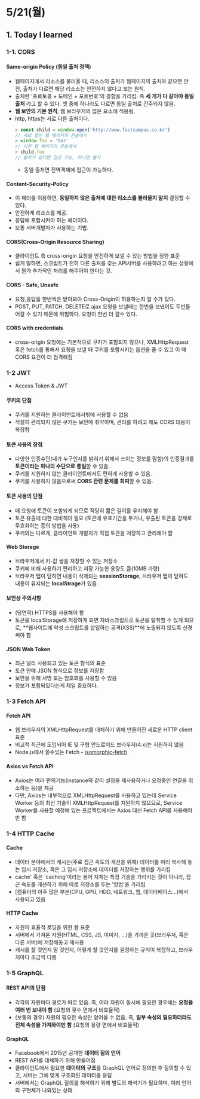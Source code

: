 # 5/21(월)

## 1. Today I learned

### 1-1. CORS

#### Same-origin Policy (동일 출처 정책)
- 웹페이지에서 리소스를 불러올 때, 리소스의 출처가 웹페이지의 출처와 같으면 안전, 출처가 다르면 해당 리소소는 안전하지 않다고 보는 원칙.
- 출처란 '프로토콜 + 도메인 + 포트번호'의 결합을 가리킴. 즉 **세 개가 다 같아야 동일 출처** 라고 할 수 있다. 셋 중에 하나라도 다르면 동일 출처로 간주되지 않음.
- **웹 보안의 기본 원칙**, 웹 브라우저의 많은 요소에 적용됨.
- http, https는 서로 다른 출처이다.
  ```js
  > const child = window.open('http://www.fastcampus.co.kr')
  // 새로 열린 웹 페이지의 콘솔에서
  > window.foo = 'bar'
  // 이전 웹 페이지의 콘솔에서
  > child.foo
  // 출처가 같다면 접근 가능, 아니면 불가
  ```
  - 동일 출처면 전역객체에 접근이 가능하다.

#### Content-Security-Policy
- 이 헤더를 이용하면, **동일하지 않은 출처에 대한 리소스를 불러올지 말지** 결정할 수 있다.
- 안전하게 리소스를 제공.
- 응답에 포함시켜야 하는 헤더이다.
- 보통 서버개발자가 사용하는 기법.

#### CORS(Cross-Origin Resource Sharing)
- 클라이언트 측 cross-origin 요청을 안전하게 보낼 수 있는 방법을 정한 표준
- 쉽게 말하면, 스크립트가 전혀 다른 출처를 갖는 API서버를 사용하려고 하는 상황에서 뭔가 추가적인 처리를 해주어야 한다는 것.

#### CORS - Safe, Unsafe
- 요청,응답을 한번씩은 받아봐야 Cross-Origin이 허용하는지 알 수가 있다.
- POST, PUT, PATCH, DELETE로 ajax 요청을 보낼때는 한번을 보냈어도 두번들어갈 수 있기 때문에 위험하다. 요청이 한번 더 갈수 있다.

#### CORS with credentials
- cross-origin 요청에는 기본적으로 쿠키가 포함되지 않으나, XMLHttpRequest 혹은 fetch를 통해서 요청을 보낼 때 쿠키를 포함시키는 옵션을 줄 수 있고 이 때 CORS 요건이 더 엄격해짐

### 1-2 JWT
- Access Token & JWT

#### 쿠키의 단점
- 쿠키를 지원하는 클라이언트에서밖에 사용할 수 없음
- 적절히 관리되지 않은 쿠키는 보안에 취약하며, 관리를 하려고 해도 CORS 대응이 복잡함

#### 토큰 사용의 장점
- 다양한 인증수단(내가 누구인지를 밝히기 위해서 쓰이는 정보를 말함)의 인증결과를 **토큰이라는 하나의 수단으로 통일**할 수 있음.
- 쿠키를 지원하지 않는 클라이언트에서도 편하게 사용할 수 있음.
- 쿠키를 사용하지 않음으로써 **CORS 관련 문제를 회피**할 수 있음.

#### 토큰 사용의 단점
- 매 요청에 토큰이 포함되게 되므로 적당히 짧은 길이를 유지해야 함
- 토큰 유출에 대한 대비책이 필요 (토큰에 유효기간을 두거나, 유출된 토큰을 강제로 무효화하는 등의 방법을 사용)
- 쿠키와는 다르게, 클라이언트 개발자가 직접 토큰을 저장하고 관리해야 함

#### Web Storage
- 브라우저에서 키-값 쌍을 저장할 수 있는 저장소
- 쿠키에 비해 사용하기 편리하고 저장 가능한 용량도 큼(10MB 가량)
- 브라우저 탭이 닫히면 내용이 삭제되는 **sessionStorage**, 브라우저 탭이 닫혀도 내용이 유지되는 **localStrage**가 있음.

#### 보안상 주의사항
- (당연히) HTTPS를 사용해야 함
- 토큰을 localStorage에 저장하게 되면 자바스크립트로 토큰을 탈취할 수 있게 되므로, **웹사이트에 악성 스크립트를 삽입하는 공격(XSS)**에 노출되지 않도록 신경써야 함

#### JSON Web Token
- 최근 널리 사용되고 있는 토큰 형식의 표준
- 토큰 안에 JSON 형식으로 정보를 저장함
- 보안을 위해 서명 또는 암호화를 사용할 수 있음
- 정보가 포함되있다는게 제일 중요하다.


### 1-3  Fetch API

#### Fetch API
- 웹 브라우저의 XMLHttpRequest를 대체하기 위해 만들어진 새로운 HTTP client 표준
- 비교적 최근에 도입되어 IE 및 구형 안드로이드 브라우저(4.x)는 지원하지 않음
- Node.js에서 쓸수있는 Fetch - [isomorphic-fetch](https://www.npmjs.com/package/isomorphic-fetch)

#### Axios vs Fetch API
- Axios는 여러 편의기능(instance와 같이 설정을 재사용하거나 요청중인 연결을 취소하는 등)을 제공
- 다만, Axios는 내부적으로 XMLHttpRequest를 사용하고 있는데 Service Worker 등의 최신 기술이 XMLHttpRequest를 지원하지 않으므로, Service Worker를 사용할 예정에 있는 프로젝트에서는 Axios 대신 Fetch API를 사용해야만 함

### 1-4 HTTP Cache

#### Cache
- 데이터 분야에서의 캐시는(주로 접근 속도의 개선을 위해) 데이터를 미리 복사해 놓는 임시 저장소, 혹은 그 임시 저장소에 데이터를 저장하는 행위를 가리킴
- cache' 혹은 'caching'이라는 용어 자체는 특정 기술을 가리키는 것이 아니라, 접근 속도를 개선하기 위해 따로 저장소를 두는 '방법'을 가리킴
- [컴퓨터의 아주 많은 부분(CPU, GPU, HDD, 네트워크, 웹, 데이터베이스...)에서 사용되고 있음

#### HTTP Cache
- 자원의 효율적 로딩을 위한 웹 표준
- 서버에서 가져온 자원(HTML, CSS, JS, 이미지, ...)을 가까운 곳(브라우저, 혹은 다른 서버)에 저장해놓고 재사용
- 캐시를 할 것인지 말 것인지, 어떻게 할 것인지를 결정하는 규칙이 복잡하고, 브라우저마다 조금씩 다름

### 1-5 GraphQL

#### REST API의 단점
- 각각의 자원마다 경로가 따로 있음. 즉, 여러 자원이 동시에 필요한 경우에는 **요청을 여러 번 보내야 함** (요청의 횟수 면에서 비효율적)
- (보통의 경우) 자원의 필요한 속성만 얻어올 수 없음. 즉, **일부 속성의 필요하더라도 전체 속성을 가져와야만 함** (요청의 용량 면에서 비효율적)

#### GraphQL
- Facebook에서 2015년 공개한 **데이터 질의 언어**
- REST API를 대체하기 위해 만들어짐
- 클라이언트에서 필요한 **데이터의 구조**를 GraphQL 언어로 정의한 후 질의할 수 있고, 서버는 그에 맞게 구조화된 데이터를 응답
- 서버에서는 GraphQL 질의를 해석하기 위해 별도의 해석기가 필요하며, 여러 언어의 구현체가 나와있는 상태